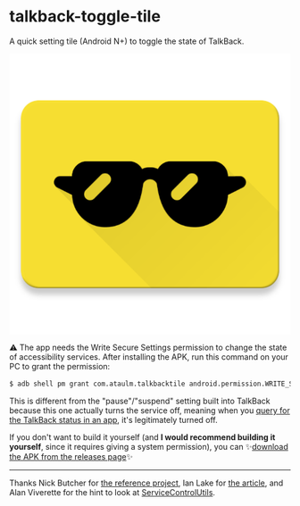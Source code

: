 # talkback-toggle-tile

A quick setting tile (Android N+) to toggle the state of TalkBack.

<img src="web_hi_res_512.png" align="middle">

:warning: The app needs the Write Secure Settings permission to change the state of accessibility services. After installing the APK, run this command on your PC to grant the permission:

```bash
$ adb shell pm grant com.ataulm.talkbacktile android.permission.WRITE_SECURE_SETTINGS
```

This is different from the "pause"/"suspend" setting built into TalkBack because this one actually turns the service off, meaning when you [query for the TalkBack status in an app](https://www.novoda.com/blog/accessibilitools/), it's legitimately turned off.

If you don't want to build it yourself (and **I would recommend building it yourself**, since it requires giving a system permission), you can :sparkles:[download the APK from the releases page](https://github.com/ataulm/talkback-toggle-tile/releases):sparkles:

---

Thanks Nick Butcher for [the reference project](https://github.com/nickbutcher/AnimatorDurationTile), Ian Lake for [the article](https://medium.com/google-developers/quick-settings-tiles-e3c22daf93a8), and Alan Viverette for the hint to look at [ServiceControlUtils](https://android.googlesource.com/platform/cts/+/master/tests/accessibility/src/android/view/accessibility/cts/ServiceControlUtils.java).

